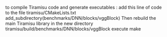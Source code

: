 to compile Tiramisu code and generate executables :
add this line of code to the file tiramisu/CMakeLists.txt
  add_subdirectory(benchmarks/DNN/blocks/vggBlock)
Then rebuild the main Tiramisu library 
in the new directory tiramisu/build/benchmarks/DNN/blocks/vggBlock execute
  make 


